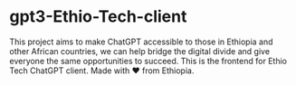 # gpt3-Ethio-Tech-client
This project aims to make ChatGPT accessible to those in Ethiopia and other African countries,
we can help bridge the digital divide and give everyone the same opportunities to succeed.
This is the frontend for Ethio Tech ChatGPT client.
Made with ❤️ from Ethiopia. 
